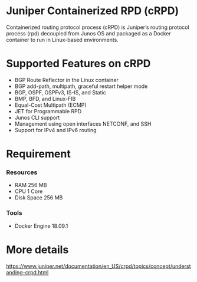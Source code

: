
# Juniper Containerized RPD (cRPD) 

Containerized routing protocol process (cRPD) is Juniper’s routing protocol process (rpd) decoupled from Junos OS and packaged as a Docker container to run in Linux-based environments.

# Supported Features on cRPD
- BGP Route Reflector in the Linux container
- BGP add-path, multipath, graceful restart helper mode
- BGP, OSPF, OSPFv3, IS-IS, and Static
- BMP, BFD, and Linux-FIB
- Equal-Cost Multipath (ECMP)
- JET for Programmable RPD
- Junos CLI support
- Management using open interfaces NETCONF, and SSH
- Support for IPv4 and IPv6 routing


# Requirement

### Resources
 - RAM 256 MB
 - CPU 1 Core
 - Disk Space 256 MB

### Tools
 - Docker Engine 18.09.1



# More details 

https://www.juniper.net/documentation/en_US/crpd/topics/concept/understanding-crpd.html
